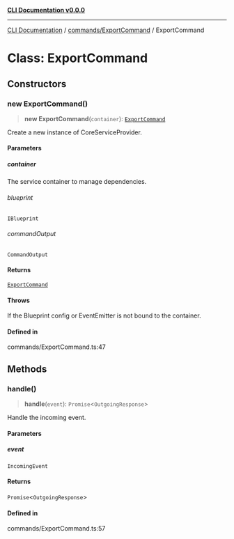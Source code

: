 [**CLI Documentation v0.0.0**](../../../README.md)

***

[CLI Documentation](../../../modules.md) / [commands/ExportCommand](../README.md) / ExportCommand

# Class: ExportCommand

## Constructors

### new ExportCommand()

> **new ExportCommand**(`container`): [`ExportCommand`](ExportCommand.md)

Create a new instance of CoreServiceProvider.

#### Parameters

##### container

The service container to manage dependencies.

###### blueprint

`IBlueprint`

###### commandOutput

`CommandOutput`

#### Returns

[`ExportCommand`](ExportCommand.md)

#### Throws

If the Blueprint config or EventEmitter is not bound to the container.

#### Defined in

commands/ExportCommand.ts:47

## Methods

### handle()

> **handle**(`event`): `Promise`\<`OutgoingResponse`\>

Handle the incoming event.

#### Parameters

##### event

`IncomingEvent`

#### Returns

`Promise`\<`OutgoingResponse`\>

#### Defined in

commands/ExportCommand.ts:57
